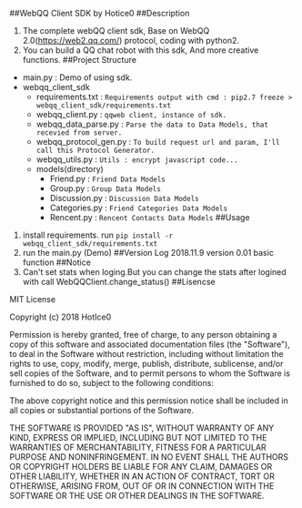 ##WebQQ Client SDK by Hotice0
##Description
1. The complete webQQ client sdk, Base on WebQQ 2.0(https://web2.qq.com/) protocol, coding with python2.
2. You can build a QQ chat robot with this sdk, And more creative functions.
##Project Structure
- main.py : Demo of using sdk.
- webqq_client_sdk
    - requirements.txt : `Requirements output with cmd : pip2.7 freeze > webqq_client_sdk/requirements.txt`
    - webqq_client.py : `qqweb client, instance of sdk.`
    - webqq_data_parse.py : `Parse the data to Data Models, that recevied from server.`
    - webqq_protocol_gen.py : `To build request url and param, I'll call this Protocol Generator.`
    - webqq_utils.py :  `Utils : encrypt javascript code...`
    - models(directory)
        - Friend.py     : `Friend Data Models`
        - Group.py      : `Group Data Models`
        - Discussion.py : `Discussion Data Models`
        - Categories.py : `Friend Categories Data Models`
        - Rencent.py    : `Rencent Contacts Data Models`
##Usage
1. install requirements. run `pip install -r webqq_client_sdk/requirements.txt`
2. run the main.py (Demo)
##Version Log
2018.11.9 version 0.01 basic function
##Notice
1. Can't set stats when loging.But you can change the stats after logined with call WebQQClient.change_status()
##Lisencse

MIT License

Copyright (c) 2018 HotIce0

Permission is hereby granted, free of charge, to any person obtaining a copy
of this software and associated documentation files (the "Software"), to deal
in the Software without restriction, including without limitation the rights
to use, copy, modify, merge, publish, distribute, sublicense, and/or sell
copies of the Software, and to permit persons to whom the Software is
furnished to do so, subject to the following conditions:

The above copyright notice and this permission notice shall be included in all
copies or substantial portions of the Software.

THE SOFTWARE IS PROVIDED "AS IS", WITHOUT WARRANTY OF ANY KIND, EXPRESS OR
IMPLIED, INCLUDING BUT NOT LIMITED TO THE WARRANTIES OF MERCHANTABILITY,
FITNESS FOR A PARTICULAR PURPOSE AND NONINFRINGEMENT. IN NO EVENT SHALL THE
AUTHORS OR COPYRIGHT HOLDERS BE LIABLE FOR ANY CLAIM, DAMAGES OR OTHER
LIABILITY, WHETHER IN AN ACTION OF CONTRACT, TORT OR OTHERWISE, ARISING FROM,
OUT OF OR IN CONNECTION WITH THE SOFTWARE OR THE USE OR OTHER DEALINGS IN THE
SOFTWARE.